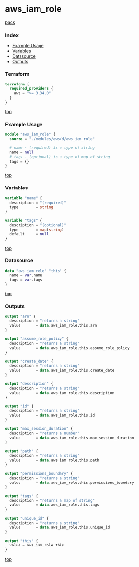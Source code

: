# aws_iam_role

[back](../aws.md)

### Index

- [Example Usage](#example-usage)
- [Variables](#variables)
- [Datasource](#datasource)
- [Outputs](#outputs)

### Terraform

```terraform
terraform {
  required_providers {
    aws = ">= 3.34.0"
  }
}
```

[top](#index)

### Example Usage

```terraform
module "aws_iam_role" {
  source = "./modules/aws/d/aws_iam_role"

  # name - (required) is a type of string
  name = null
  # tags - (optional) is a type of map of string
  tags = {}
}
```

[top](#index)

### Variables

```terraform
variable "name" {
  description = "(required)"
  type        = string
}

variable "tags" {
  description = "(optional)"
  type        = map(string)
  default     = null
}
```

[top](#index)

### Datasource

```terraform
data "aws_iam_role" "this" {
  name = var.name
  tags = var.tags
}
```

[top](#index)

### Outputs

```terraform
output "arn" {
  description = "returns a string"
  value       = data.aws_iam_role.this.arn
}

output "assume_role_policy" {
  description = "returns a string"
  value       = data.aws_iam_role.this.assume_role_policy
}

output "create_date" {
  description = "returns a string"
  value       = data.aws_iam_role.this.create_date
}

output "description" {
  description = "returns a string"
  value       = data.aws_iam_role.this.description
}

output "id" {
  description = "returns a string"
  value       = data.aws_iam_role.this.id
}

output "max_session_duration" {
  description = "returns a number"
  value       = data.aws_iam_role.this.max_session_duration
}

output "path" {
  description = "returns a string"
  value       = data.aws_iam_role.this.path
}

output "permissions_boundary" {
  description = "returns a string"
  value       = data.aws_iam_role.this.permissions_boundary
}

output "tags" {
  description = "returns a map of string"
  value       = data.aws_iam_role.this.tags
}

output "unique_id" {
  description = "returns a string"
  value       = data.aws_iam_role.this.unique_id
}

output "this" {
  value = aws_iam_role.this
}
```

[top](#index)